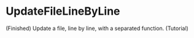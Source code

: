 # UpdateFileLineByLine
(Finished) Update a file, line by line, with a separated function. (Tutorial)
